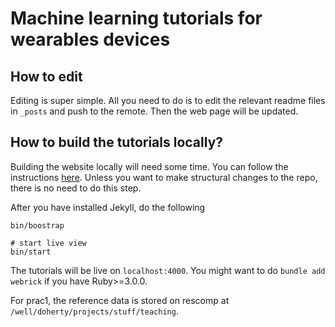# Machine learning tutorials for wearables devices

## How to edit
Editing is super simple. All you need to do is to edit the relevant readme files in `_posts` and push to the remote. Then the web page will be updated. 

## How to build the tutorials locally?
Building the website locally will need some time. You can follow the instructions [here](https://jekyllrb.com/docs/installation/). Unless you want to make structural changes to the repo, there is no need to do this step.

After you have installed Jekyll, do the following 
```shell
bin/boostrap

# start live view
bin/start
```
The tutorials will be live on `localhost:4000`. You might want to do `bundle add webrick` if you have Ruby>=3.0.0.


For prac1, the reference data is stored on rescomp at `/well/doherty/projects/stuff/teaching`.
